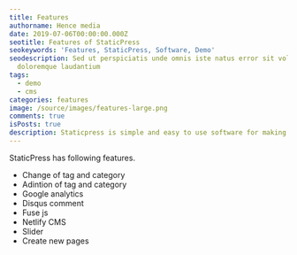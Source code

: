 ```yaml
---
title: Features
authorname: Hence media
date: 2019-07-06T00:00:00.000Z
seotitle: Features of StaticPress
seokeywords: 'Features, StaticPress, Software, Demo'
seodescription: Sed ut perspiciatis unde omnis iste natus error sit voluptatem accusantium
  doloremque laudantium
tags:
  - demo
  - cms
categories: features
image: /source/images/features-large.png
comments: true
isPosts: true
description: Staticpress is simple and easy to use software for making your own website with admin panel. One can make his/her own website in just few clicks by using Staticpress and Netlify CMS. You just have to download staticpress repository from github, install composer and npm.Staticpress is simple and easy to use software for making your own website with admin panel. One can make his/her own website in just few clicks by using Staticpress and Netlify CMS. You just have to download staticpress repository from github, install composer and npm.
---
```


StaticPress has following features.

* Change of tag and category
* Adintion of tag and category
* Google analytics
* Disqus comment
* Fuse js
* Netlify CMS
* Slider
* Create new pages

